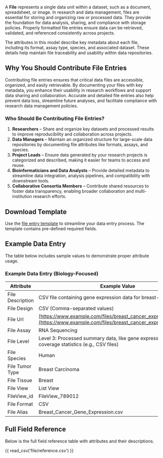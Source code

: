 A **File** represents a single data unit within a dataset, such as a document, spreadsheet, or image. In research and data management, files are essential for storing and organizing raw or processed data. They provide the foundation for data analysis, sharing, and compliance with storage policies. Properly formatted file entries ensure data can be retrieved, validated, and referenced consistently across projects.

The attributes in this model describe key metadata about each file, including its format, assay type, species, and associated dataset. These details help maintain file traceability and usability within data repositories.


## Why You Should Contribute File Entries

Contributing file entries ensures that critical data files are accessible, organized, and easily retrievable. By documenting your files with key metadata, you enhance their usability in research workflows and support data sharing and collaboration. Accurate and detailed file entries also help prevent data loss, streamline future analyses, and facilitate compliance with research data management policies.


### Who Should Be Contributing File Entries?

1. **Researchers** – Share and organize key datasets and processed results to improve reproducibility and collaboration across projects.  
2. **Data Managers** – Maintain an organized structure for large-scale data repositories by documenting file attributes like formats, assays, and species.  
3. **Project Leads** – Ensure data generated by your research projects is categorized and described, making it easier for teams to access and reuse.  
4. **Bioinformaticians and Data Analysts** – Provide detailed metadata to streamline data integration, analysis pipelines, and compatibility with downstream tools.  
5. **Collaborative Consortia Members** – Contribute shared resources to foster data transparency, enabling broader collaboration and multi-institution research efforts.  


## Download Template

Use the [file entry template](https://github.com/mc2-center/data-models/raw/main/templates/FileView.csv) to streamline your data entry process. The template contains pre-defined required fields.


## Example Data Entry

The table below includes sample values to demonstrate proper attribute usage.


### Example Data Entry (Biology-Focused)

| **Attribute**                       | **Example Value**                                                                                           |
|--------------------------------------|-------------------------------------------------------------------------------------------------------------|
| File Description                     | CSV file containing gene expression data for breast cancer samples                                           |
| File Design                          | CSV (Comma-separated values)                                                                                 |
| File Url                             | [https://www.example.com/files/breast_cancer_expression_data.csv](https://www.example.com/files/breast_cancer_expression_data.csv) |
| File Assay                           | RNA Sequencing                                                                                               |
| File Level                           | Level 3: Processed summary data, like gene expression counts or coverage statistics (e.g., CSV files)         |
| File Species                         | Human                                                                                                        |
| File Tumor Type                      | Breast Carcinoma                                                                                             |
| File Tissue                          | Breast                                                                                                       |
| File View                            | List View                                                                                                    |
| FileView_id                          | FileView_789012                                                                                              |
| File Format                          | CSV                                                                                                          |
| File Alias                           | Breast_Cancer_Gene_Expression.csv                                                                            |


## Full Field Reference

Below is the full field reference table with attributes and their descriptions.

{{ read_csv('file/reference.csv') }}